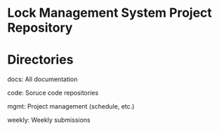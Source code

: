 # Lock Management System Project Repository

# Directories

docs:  All documentation

code: Soruce code repositories

mgmt: Project management (schedule, etc.)

weekly: Weekly submissions



